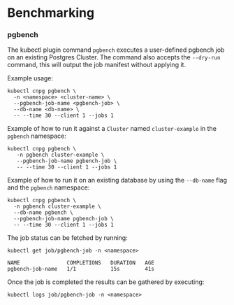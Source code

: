 # Benchmarking

### pgbench

The kubectl plugin command `pgbench` executes a user-defined pgbench job on an existing Postgres Cluster.
The command also accepts the `--dry-run` command, this will output the job manifest without applying it.

Example usage:
```
kubectl cnpg pgbench \
  -n <namespace> <cluster-name> \
  --pgbench-job-name <pgbench-job> \
  --db-name <db-name> \
  -- --time 30 --client 1 --jobs 1
```

Example of how to run it against a `Cluster` named `cluster-example` in the `pgbench` namespace:
```
kubectl cnpg pgbench \
   -n pgbench cluster-example \
   --pgbench-job-name pgbench-job \
   -- --time 30 --client 1 --jobs 1

```

Example of how to run it on an existing database by using the `--db-name` flag and
the `pgbench` namespace:
```
kubectl cnpg pgbench \
  -n pgbench cluster-example \
  --db-name pgbench \
  --pgbench-job-name pgbench-job \
  -- --time 30 --client 1 --jobs 1
```

The job status can be fetched by running:
```
kubectl get job/pgbench-job -n <namespace>

NAME               COMPLETIONS   DURATION   AGE
pgbench-job-name   1/1           15s        41s
```

Once the job is completed the results can be gathered by executing:
```
kubectl logs job/pgbench-job -n <namespace>
```
